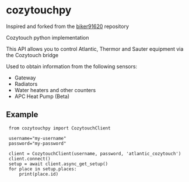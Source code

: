 # cozytouchpy

Inspired and forked from the [biker91620](https://github.com/biker91620/cozypy) repository

Cozytouch python implementation

This API allows you to control Atlantic, Thermor and Sauter equipment via the Cozytouch bridge

Used to obtain information from the following sensors:

- Gateway
- Radiators
- Water heaters and other counters
- APC Heat Pump (Beta)

## Example

     from cozytouchpy import CozytouchClient
     
     username="my-username"
     password="my-password"
     
     client = CozytouchClient(username, password, 'atlantic_cozytouch')
     client.connect()
     setup = await client.async_get_setup() 
     for place in setup.places:  
         print(place.id)
